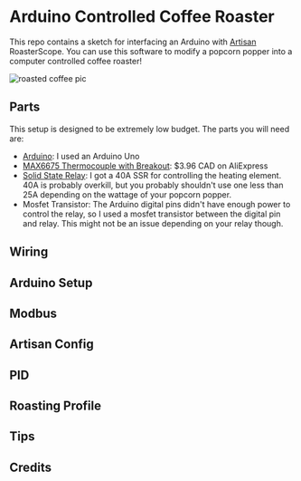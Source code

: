 # Arduino Controlled Coffee Roaster

This repo contains a sketch for interfacing an
Arduino with [Artisan](https://github.com/artisan-roaster-scope/artisan) RoasterScope. You can use this software to modify a popcorn popper into a computer controlled coffee roaster!

![roasted coffee pic](images/20170324_152822.jpg)



## Parts
This setup is designed to be extremely low budget. The parts you will need are:

- [Arduino](https://www.arduino.cc/en/main/arduinoBoardUno): I used an Arduino Uno
- [MAX6675 Thermocouple with Breakout](https://www.aliexpress.com/item/MAX6675-Module-K-Type-Thermocouple-Thermocouple-Sensor-for-Arduino-AL/32278773562.html): $3.96 CAD on AliExpress
- [Solid State Relay](https://www.aliexpress.com/item/FREE-SHIPPING-Industrial-FOTEK-Solid-State-Relay-SSR-40A-with-Protective-Flag-SSR-40DA-40A-DC/2035173599.html): I got a 40A SSR for controlling the heating element. 40A is probably overkill, but you probably shouldn't use one less than 25A depending on the wattage of your popcorn popper.
- Mosfet Transistor: The Arduino digital pins didn't have enough power to control the relay, so I used a mosfet transistor between the digital pin and relay. This might not be an issue depending on your relay though.



## Wiring

## Arduino Setup

## Modbus

## Artisan Config

## PID

## Roasting Profile

## Tips

## Credits
